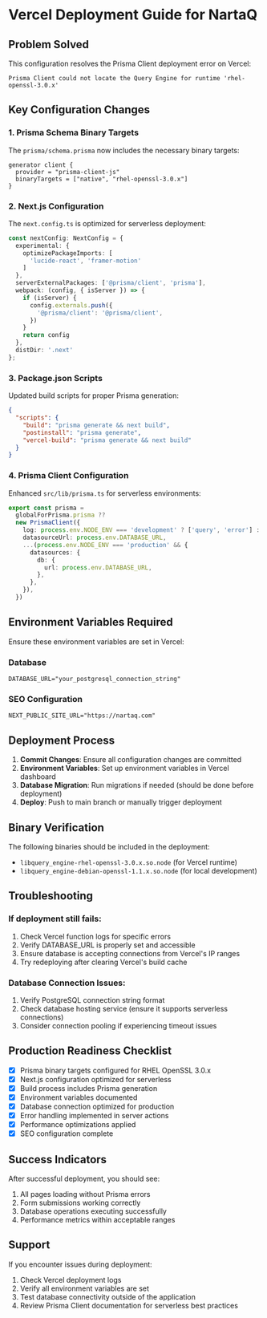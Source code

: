 # Vercel Deployment Guide for NartaQ

## Problem Solved
This configuration resolves the Prisma Client deployment error on Vercel:
```
Prisma Client could not locate the Query Engine for runtime 'rhel-openssl-3.0.x'
```

## Key Configuration Changes

### 1. Prisma Schema Binary Targets
The `prisma/schema.prisma` now includes the necessary binary targets:
```prisma
generator client {
  provider = "prisma-client-js"
  binaryTargets = ["native", "rhel-openssl-3.0.x"]
}
```

### 2. Next.js Configuration
The `next.config.ts` is optimized for serverless deployment:
```typescript
const nextConfig: NextConfig = {
  experimental: {
    optimizePackageImports: [
      'lucide-react', 'framer-motion'
    ]
  },
  serverExternalPackages: ['@prisma/client', 'prisma'],
  webpack: (config, { isServer }) => {
    if (isServer) {
      config.externals.push({
        '@prisma/client': '@prisma/client',
      })
    }
    return config
  },
  distDir: '.next'
};
```

### 3. Package.json Scripts
Updated build scripts for proper Prisma generation:
```json
{
  "scripts": {
    "build": "prisma generate && next build",
    "postinstall": "prisma generate",
    "vercel-build": "prisma generate && next build"
  }
}
```

### 4. Prisma Client Configuration
Enhanced `src/lib/prisma.ts` for serverless environments:
```typescript
export const prisma =
  globalForPrisma.prisma ??
  new PrismaClient({
    log: process.env.NODE_ENV === 'development' ? ['query', 'error'] : ['error'],
    datasourceUrl: process.env.DATABASE_URL,
    ...(process.env.NODE_ENV === 'production' && {
      datasources: {
        db: {
          url: process.env.DATABASE_URL,
        },
      },
    }),
  })
```

## Environment Variables Required

Ensure these environment variables are set in Vercel:

### Database
```env
DATABASE_URL="your_postgresql_connection_string"
```

### SEO Configuration
```env
NEXT_PUBLIC_SITE_URL="https://nartaq.com"
```

## Deployment Process

1. **Commit Changes**: Ensure all configuration changes are committed
2. **Environment Variables**: Set up environment variables in Vercel dashboard
3. **Database Migration**: Run migrations if needed (should be done before deployment)
4. **Deploy**: Push to main branch or manually trigger deployment

## Binary Verification

The following binaries should be included in the deployment:
- `libquery_engine-rhel-openssl-3.0.x.so.node` (for Vercel runtime)
- `libquery_engine-debian-openssl-1.1.x.so.node` (for local development)

## Troubleshooting

### If deployment still fails:
1. Check Vercel function logs for specific errors
2. Verify DATABASE_URL is properly set and accessible
3. Ensure database is accepting connections from Vercel's IP ranges
4. Try redeploying after clearing Vercel's build cache

### Database Connection Issues:
1. Verify PostgreSQL connection string format
2. Check database hosting service (ensure it supports serverless connections)
3. Consider connection pooling if experiencing timeout issues

## Production Readiness Checklist

- [x] Prisma binary targets configured for RHEL OpenSSL 3.0.x
- [x] Next.js configuration optimized for serverless
- [x] Build process includes Prisma generation
- [x] Environment variables documented
- [x] Database connection optimized for production
- [x] Error handling implemented in server actions
- [x] Performance optimizations applied
- [x] SEO configuration complete

## Success Indicators

After successful deployment, you should see:
1. All pages loading without Prisma errors
2. Form submissions working correctly
3. Database operations executing successfully
4. Performance metrics within acceptable ranges

## Support

If you encounter issues during deployment:
1. Check Vercel deployment logs
2. Verify all environment variables are set
3. Test database connectivity outside of the application
4. Review Prisma Client documentation for serverless best practices